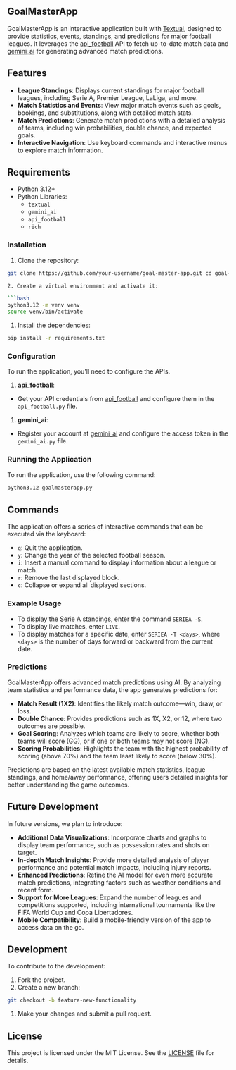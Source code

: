 ## GoalMasterApp

GoalMasterApp is an interactive application built with [Textual](https://textual.textualize.io/), designed to provide statistics, events, standings, and predictions for major football leagues. It leverages the [api_football](https://rapidapi.com/api-sports/api/api-football) API to fetch up-to-date match data and [gemini_ai](https://gemini.ai) for generating advanced match predictions.

## Features

- **League Standings**: Displays current standings for major football leagues, including Serie A, Premier League, LaLiga, and more.
- **Match Statistics and Events**: View major match events such as goals, bookings, and substitutions, along with detailed match stats.
- **Match Predictions**: Generate match predictions with a detailed analysis of teams, including win probabilities, double chance, and expected goals.
- **Interactive Navigation**: Use keyboard commands and interactive menus to explore match information.

## Requirements

- Python 3.12+
- Python Libraries: 
  - `textual`
  - `gemini_ai`
  - `api_football`
  - `rich`

### Installation

1. Clone the repository:

````bash
git clone https://github.com/your-username/goal-master-app.git cd goal-master-app

2. Create a virtual environment and activate it:

```bash
python3.12 -m venv venv
source venv/bin/activate
````

1. Install the dependencies:

```bash
pip install -r requirements.txt
```

### Configuration

To run the application, you'll need to configure the APIs.

1. **api_football**:

- Get your API credentials from [api_football](https://rapidapi.com/api-sports/api/api-football) and configure them in the `api_football.py` file.

1. **gemini_ai**:

- Register your account at [gemini_ai](https://gemini.ai) and configure the access token in the `gemini_ai.py` file.

### Running the Application

To run the application, use the following command:

```bash
python3.12 goalmasterapp.py
```

## Commands

The application offers a series of interactive commands that can be executed via the keyboard:

- `q`: Quit the application.
- `y`: Change the year of the selected football season.
- `i`: Insert a manual command to display information about a league or match.
- `r`: Remove the last displayed block.
- `c`: Collapse or expand all displayed sections.

### Example Usage

- To display the Serie A standings, enter the command `SERIEA -S`.
- To display live matches, enter `LIVE`.
- To display matches for a specific date, enter `SERIEA -T <days>`, where `<days>` is the number of days forward or backward from the current date.

### Predictions

GoalMasterApp offers advanced match predictions using AI. By analyzing team statistics and performance data, the app generates predictions for:

- **Match Result (1X2)**: Identifies the likely match outcome—win, draw, or loss.
- **Double Chance**: Provides predictions such as 1X, X2, or 12, where two outcomes are possible.
- **Goal Scoring**: Analyzes which teams are likely to score, whether both teams will score (GG), or if one or both teams may not score (NG).
- **Scoring Probabilities**: Highlights the team with the highest probability of scoring (above 70%) and the team least likely to score (below 30%).

Predictions are based on the latest available match statistics, league standings, and home/away performance, offering users detailed insights for better understanding the game outcomes.

## Future Development

In future versions, we plan to introduce:

- **Additional Data Visualizations**: Incorporate charts and graphs to display team performance, such as possession rates and shots on target.
- **In-depth Match Insights**: Provide more detailed analysis of player performance and potential match impacts, including injury reports.
- **Enhanced Predictions**: Refine the AI model for even more accurate match predictions, integrating factors such as weather conditions and recent form.
- **Support for More Leagues**: Expand the number of leagues and competitions supported, including international tournaments like the FIFA World Cup and Copa Libertadores.
- **Mobile Compatibility**: Build a mobile-friendly version of the app to access data on the go.

## Development

To contribute to the development:

1. Fork the project.
2. Create a new branch:

```bash
git checkout -b feature-new-functionality
```

1. Make your changes and submit a pull request.

## License

This project is licensed under the MIT License. See the [LICENSE](./LICENSE) file for details.
